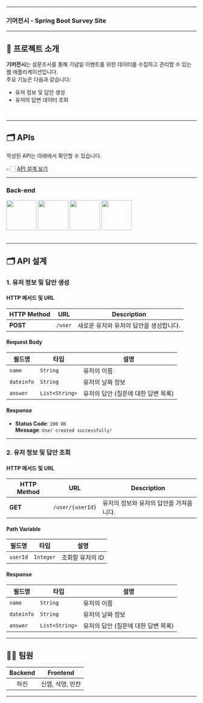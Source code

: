 
---

### 기머전시 - Spring Boot Survey Site

</div>

---

## 📝 프로젝트 소개
**기머전시**는 설문조사를 통해 기념일 이벤트를 위한 데이터를 수집하고 관리할 수 있는 웹 애플리케이션입니다.  
주요 기능은 다음과 같습니다:
- 유저 정보 및 답안 생성
- 유저의 답변 데이터 조회

<br />

---

## 🗂️ APIs
작성된 API는 아래에서 확인할 수 있습니다.

👉🏻 [API 설계 보기](https://sand-jaguar-c98.notion.site/api-709d39a7474843b2a0416b401536e20a?pvs=4)

---

### Back-end
<div>
<img src="https://github.com/yewon-Noh/readme-template/blob/main/skills/Java.png?raw=true" width="80">
<img src="https://github.com/yewon-Noh/readme-template/blob/main/skills/SpringBoot.png?raw=true" width="80">
<img src="https://github.com/yewon-Noh/readme-template/blob/main/skills/SpringDataJPA.png?raw=true" width="80">
<img src="https://github.com/yewon-Noh/readme-template/blob/main/skills/Mysql.png?raw=true" width="80">
</div>
<br />

---

## 🗂️ API 설계

### 1. **유저 정보 및 답안 생성**

#### **HTTP 메서드 및 URL**
| **HTTP Method** | **URL**       | **Description**                         |
|-----------------|---------------|-----------------------------------------|
| **POST**        | `/user`       | 새로운 유저와 유저의 답안을 생성합니다. |

#### **Request Body**
| **필드명**     | **타입**         | **설명**                           |
|----------------|------------------|------------------------------------|
| `name`         | `String`         | 유저의 이름                        |
| `dateinfo`     | `String`         | 유저의 날짜 정보                   |
| `answer`       | `List<String>`   | 유저의 답안 (질문에 대한 답변 목록) |

#### **Response**
- **Status Code**: `200 OK`  
  **Message**: `User created successfully!`

---

### 2. **유저 정보 및 답안 조회**

#### **HTTP 메서드 및 URL**
| **HTTP Method** | **URL**             | **Description**                         |
|-----------------|---------------------|-----------------------------------------|
| **GET**         | `/user/{userId}`     | 유저의 정보와 유저의 답안을 가져옵니다. |

#### **Path Variable**
| **필드명**     | **타입**          | **설명**                              |
|----------------|-------------------|---------------------------------------|
| `userId`       | `Integer`         | 조회할 유저의 ID                      |

#### **Response**
| **필드명**     | **타입**          | **설명**                              |
|----------------|-------------------|---------------------------------------|
| `name`         | `String`          | 유저의 이름                           |
| `dateinfo`     | `String`          | 유저의 날짜 정보                      |
| `answer`       | `List<String>`    | 유저의 답안 (질문에 대한 답변 목록)   |

---

## 💁‍♂️ 팀원
|Backend|Frontend|  
|:---:|:---:|  
|하진 | 신엽, 석영, 민찬 |  
---
